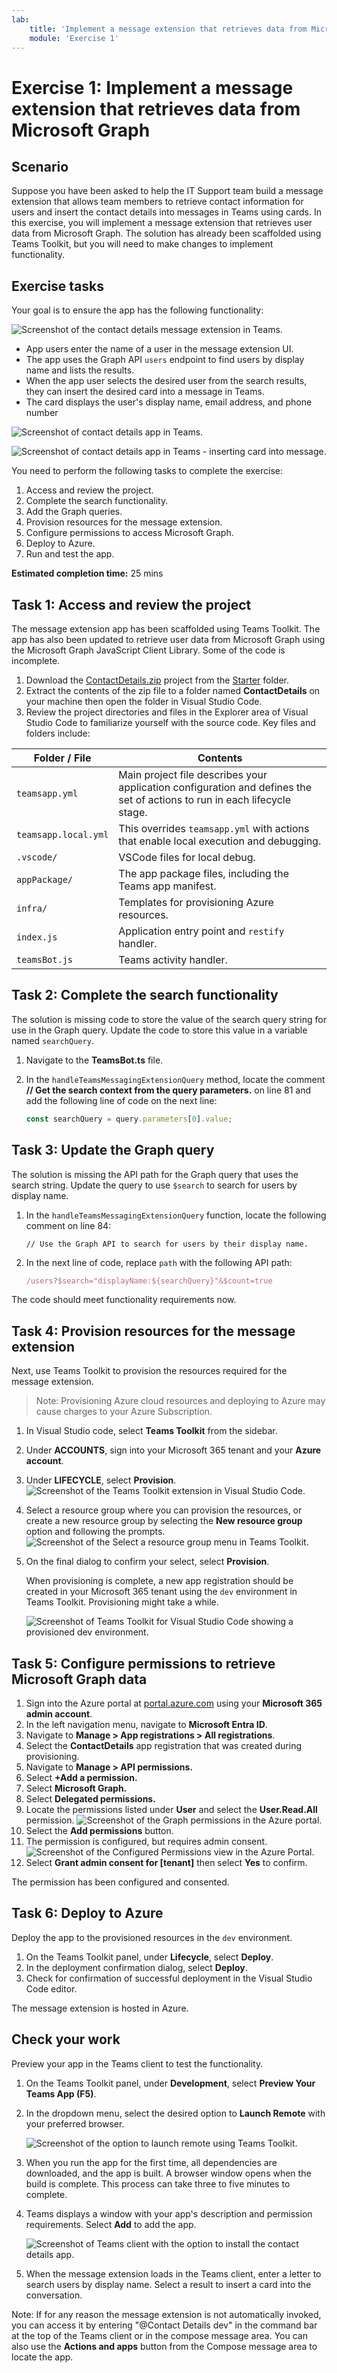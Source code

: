 ```yaml
---
lab:
    title: 'Implement a message extension that retrieves data from Microsoft Graph'
    module: 'Exercise 1'
---
```


# Exercise 1: Implement a message extension that retrieves data from Microsoft Graph

## Scenario

Suppose you have been asked to help the IT Support team build a message extension that allows team members to retrieve contact information for users and insert the contact details into messages in Teams using cards.  In this exercise, you will implement a message extension that retrieves user data from Microsoft Graph.  The solution has already been scaffolded using Teams Toolkit, but you will need to make changes to implement functionality.

## Exercise tasks

Your goal is to ensure the app has the following functionality:

![Screenshot of the contact details message extension in Teams.](../../media/contact-details-demo1.png)

- App users enter the name of a user in the message extension UI.
- The app uses the Graph API `users` endpoint to find users by display name and lists the results.
- When the app user selects the desired user from the search results, they can insert the desired card into a message in Teams.
- The card displays the user's display name, email address, and phone number

![Screenshot of contact details app in Teams.](../../media/contact-details-demo2.png)

![Screenshot of contact details app in Teams - inserting card into message.](../../media/contact-details-demo3.png)

You need to perform the following tasks to complete the exercise:

1. Access and review the project.
2. Complete the search functionality.
3. Add the Graph queries.
4. Provision resources for the message extension.
5. Configure permissions to access Microsoft Graph.
6. Deploy to Azure.
7. Run and test the app.

**Estimated completion time:** 25 mins

## Task 1: Access and review the project

The message extension app has been scaffolded using Teams Toolkit.  The app has also been updated to retrieve user data from Microsoft Graph using the Microsoft Graph JavaScript Client Library.  Some of the code is incomplete.

1. Download the [ContactDetails.zip](https://github.com/MicrosoftLearning/APL-4001-Build-collaborative-apps-for-Microsoft-Teams/raw/master/Allfiles/Labs/Starter/ContactDetails.zip) project from the [Starter](https://github.com/MicrosoftLearning/APL-4001-Build-collaborative-apps-for-Microsoft-Teams/tree/master/Allfiles/Labs/Starter) folder.
2. Extract the contents of the zip file to a folder named **ContactDetails** on your machine then open the folder in Visual Studio Code.  
3. Review the project directories and files in the Explorer area of Visual Studio Code to familiarize yourself with the source code.  Key files and folders include:

| Folder / File | Contents |
| --- | --- |
| `teamsapp.yml` | Main project file describes your application configuration and defines the set of actions to run in each lifecycle stage. |
| `teamsapp.local.yml` | This overrides `teamsapp.yml` with actions that enable local execution and debugging. |
| `.vscode/` | VSCode files for local debug. |
| `appPackage/` | The app package files, including the Teams app manifest. |
| `infra/` | Templates for provisioning Azure resources. |
| `index.js` | Application entry point and `restify` handler. |
| `teamsBot.js` | Teams activity handler.  |

## Task 2: Complete the search functionality

The solution is missing code to store the value of the search query string for use in the Graph query.  Update the code to store this value in a variable named  `searchQuery`.

1. Navigate to the **TeamsBot.ts** file.
2. In the `handleTeamsMessagingExtensionQuery` method, locate the comment **// Get the search context from the query parameters.** on line 81 and add the following line of code on the next line:

    ```JavaScript
    const searchQuery = query.parameters[0].value;
    ```

## Task 3: Update the Graph query

The solution is missing the API path for the Graph query that uses the search string.  Update the query to use `$search` to search for users by display name.

1. In the `handleTeamsMessagingExtensionQuery` function, locate the following comment on line 84:

      `// Use the Graph API to search for users by their display name.`

2. In the next line of code, replace `path` with the following API path:

     ```TypeScript
     /users?$search="displayName:${searchQuery}"&$count=true
     ```

The code should meet functionality requirements now.

## Task 4: Provision resources for the message extension

Next, use Teams Toolkit to provision the resources required for the message extension.

> Note: Provisioning Azure cloud resources and deploying to Azure may cause charges to your Azure Subscription.

1. In Visual Studio code, select  **Teams Toolkit** from the sidebar.
2. Under **ACCOUNTS**, sign into your Microsoft 365 tenant and your **Azure account**.
3. Under **LIFECYCLE**, select **Provision**.
    ![Screenshot of the Teams Toolkit extension in Visual Studio Code.](../../media/toolkit-provision.png)
4. Select a resource group where you can provision the resources, or create a new resource group by selecting the **New resource group** option and following the prompts.  
    ![Screenshot of the Select a resource group menu in Teams Toolkit.](../../media/new-resource-group.png)
5. On the final dialog to confirm your select, select **Provision**.

    When provisioning is complete, a new app registration should be created in your Microsoft 365 tenant using the `dev` environment in Teams Toolkit. Provisioning might take a while.

    ![Screenshot of Teams Toolkit for Visual Studio Code showing a provisioned dev environment.](../../media/provisioned-resources-dev.png)

## Task 5: Configure permissions to retrieve Microsoft Graph data

1. Sign into the Azure portal at [portal.azure.com](portal.azure.com) using your **Microsoft 365 admin account**.
2. In the left navigation menu, navigate to **Microsoft Entra ID**.
3. Navigate to **Manage > App registrations > All registrations**.
4. Select the **ContactDetails** app registration that was created during provisioning.
5. Navigate to **Manage > API permissions.**
6. Select **+Add a permission.**
7. Select **Microsoft Graph.**
8. Select **Delegated permissions.**
9. Locate the permissions listed under **User** and select the **User.Read.All** permission.
    ![Screenshot of the Graph permissions in the Azure portal.](../../media/user-permissions.png)
10. Select the **Add permissions** button.
11. The permission is configured, but requires admin consent.
    ![Screenshot of the Configured Permissions view in the Azure Portal.](../../media/configured-permissions-consent.png)
12. Select **Grant admin consent for [tenant]** then select **Yes** to confirm.

The permission has been configured and consented.

## Task 6: Deploy to Azure

Deploy the app to the provisioned resources in the `dev` environment.

1. On the Teams Toolkit panel, under **Lifecycle**, select **Deploy**.
2. In the deployment confirmation dialog, select **Deploy**.
3. Check for confirmation of successful deployment in the Visual Studio Code editor.

The message extension is hosted in Azure.

## Check your work

Preview your app in the Teams client to test the functionality.

1. On the Teams Toolkit panel, under **Development**, select **Preview Your Teams App (F5)**.
2. In the dropdown menu, select the desired option to **Launch Remote** with your preferred browser.

    ![Screenshot of the option to launch remote using Teams Toolkit.](../../media/launch-remote.png)

3. When you run the app for the first time, all dependencies are downloaded, and the app is built. A browser window opens when the build is complete. This process can take three to five minutes to complete.
4. Teams displays a window with your app's description and permission requirements.  Select **Add** to add the app.

    ![Screenshot of Teams client with the option to install the contact details app.](../../media/add-contact-details-app.png)

5. When the message extension loads in the Teams client, enter a letter to search users by display name.  Select a result to insert a card into the conversation.

Note: If for any reason the message extension is not automatically invoked, you can access it by entering "@Contact Details dev" in the command bar at the top of the Teams client or in the compose message area.  You can also use the **Actions and apps** button from the Compose message area to locate the app.
